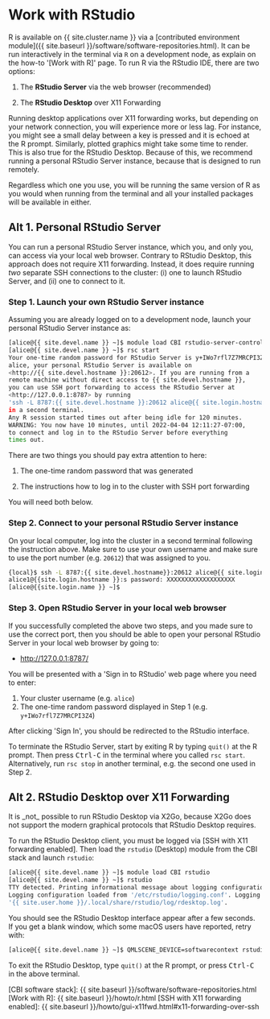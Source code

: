 # Work with RStudio

R is available on {{ site.cluster.name }} via a [contributed environment module]({{ site.baseurl }}/software/software-repositories.html).  It can be run interactively in the terminal via `R` on a development node, as explain on the how-to '[Work with R]' page.  To run R via the RStudio IDE, there are two options:

1. The **RStudio Server** via the web browser (recommended)

2. The **RStudio Desktop** over X11 Forwarding

Running desktop applications over X11 forwarding works, but depending on your network connection, you will experience more or less lag. For instance, you might see a small delay between a key is pressed and it is echoed at the R prompt. Similarly, plotted graphics might take some time to render. This is also true for the RStudio Desktop. Because of this, we recommend running a personal RStudio Server instance, because that is designed to run remotely.

Regardless which one you use, you will be running the same version of R as you would when running from the terminal and all your installed packages will be available in either.


## Alt 1. Personal RStudio Server

You can run a personal RStudio Server instance, which you, and only you, can access via your local web browser.  Contrary to RStudio Desktop, this approach does not require X11 forwarding. Instead, it does require running _two_ separate SSH connections to the cluster: (i) one to launch RStudio Server, and (ii) one to connect to it.

### Step 1. Launch your own RStudio Server instance

Assuming you are already logged on to a development node, launch your personal RStudio Server instance as:

```sh
[alice@{{ site.devel.name }} ~]$ module load CBI rstudio-server-controller
[alice@{{ site.devel.name }} ~]$ rsc start
Your one-time random password for RStudio Server is y+IWo7rfl7Z7MRCPI3Z4
alice, your personal RStudio Server is available on
<http://{{ site.devel.hostname }}:20612>. If you are running from a
remote machine without direct access to {{ site.devel.hostname }},
you can use SSH port forwarding to access the RStudio Server at
<http://127.0.0.1:8787> by running
'ssh -L 8787:{{ site.devel.hostname }}:20612 alice@{{ site.login.hostname }}'
in a second terminal.
Any R session started times out after being idle for 120 minutes.
WARNING: You now have 10 minutes, until 2022-04-04 12:11:27-07:00,
to connect and log in to the RStudio Server before everything
times out.
```

There are two things you should pay extra attention to here:

1. The one-time random password that was generated

2. The instructions how to log in to the cluster with SSH port forwarding

You will need both below.



### Step 2. Connect to your personal RStudio Server instance

On your local computer, log into the cluster in a second terminal
following the instruction above.  Make sure to use your own username
and make sure to use the port number (e.g. `20612`) that
was assigned to you.

```sh
{local}$ ssh -L 8787:{{ site.devel.hostname}}:20612 alice@{{ site.login.hostname }}
alice1@{{site.login.hostname }}:s password: XXXXXXXXXXXXXXXXXXX
[alice@{{site.login.name }} ~]$
```

### Step 3. Open RStudio Server in your local web browser

If you successfully completed the above two steps, and you made sure to use the correct port, then you should be able to open your personal RStudio Server in your local web browser by going to:

* <http://127.0.0.1:8787/>

You will be presented with a 'Sign in to RStudio' web page where you need to enter:

1. Your cluster username (e.g. `alice`)
2. The one-time random password displayed in Step 1 (e.g. `y+IWo7rfl7Z7MRCPI3Z4`)

After clicking 'Sign In', you should be redirected to the RStudio interface.


To terminate the RStudio Server, start by exiting R by typing `quit()` at the R prompt. Then press <kbd>Ctrl-C</kbd> in the terminal where you called `rsc start`.  Alternatively, run `rsc stop` in another terminal, e.g. the second one used in Step 2.




## Alt 2. RStudio Desktop over X11 Forwarding

<div class="alert alert-warning" role="alert" markdown="1">
It is _not_ possible to run RStudio Desktop via X2Go, because X2Go does not support the modern graphical protocols that RStudio Desktop requires.
</div>

To run the RStudio Desktop client, you must be logged via [SSH with X11 forwarding enabled]. Then load the `rstudio` (Desktop) module from the CBI stack and launch `rstudio`:

```sh
[alice@{{ site.devel.name }} ~]$ module load CBI rstudio
[alice@{{ site.devel.name }} ~]$ rstudio
TTY detected. Printing informational message about logging configuration.
Logging configuration loaded from '/etc/rstudio/logging.conf'. Logging to
'{{ site.user.home }}/.local/share/rstudio/log/rdesktop.log'.
```

You should see the RStudio Desktop interface appear after a few seconds.
If you get a blank window, which some macOS users have reported, retry with:

```sh
[alice@{{ site.devel.name }} ~]$ QMLSCENE_DEVICE=softwarecontext rstudio
```

To exit the RStudio Desktop, type `quit()` at the R prompt, or press <kbd>Ctrl-C</kbd> in the above terminal.


[CBI software stack]: {{ site.baseurl }}/software/software-repositories.html
[Work with R]: {{ site.baseurl }}/howto/r.html
[SSH with X11 forwarding enabled]: {{ site.baseurl }}/howto/gui-x11fwd.html#x11-forwarding-over-ssh
